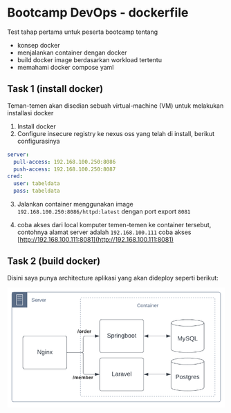 # Bootcamp DevOps - dockerfile

Test tahap pertama untuk peserta bootcamp tentang 

- konsep docker
- menjalankan container dengan docker
- build docker image berdasarkan workload tertentu
- memahami docker compose yaml

## Task 1 (install docker)

Teman-temen akan disedian sebuah virtual-machine (VM) untuk melakukan installasi docker

1. Install docker
2. Configure insecure registry ke nexus oss yang telah di install, berikut configurasinya

  ```yaml
  server: 
    pull-access: 192.168.100.250:8086
    push-access: 192.168.100.250:8087
  cred:
    user: tabeldata
    pass: tabeldata
  ```

3. Jalankan container menggunakan image `192.168.100.250:8086/httpd:latest` dengan port export `8081`

4. coba akses dari local komputer temen-temen ke container tersebut, contohnya alamat server adalah `192.168.100.111` coba akses [http://192.168.100.111:8081](http://192.168.100.111:8081)

## Task 2 (build docker)

Disini saya punya architecture aplikasi yang akan dideploy seperti berikut:

![architecture-deployment](docs/images/architecture-deployment.png)